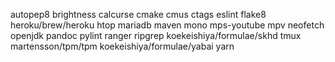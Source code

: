 autopep8
brightness
calcurse
cmake
cmus
ctags
eslint
flake8
heroku/brew/heroku
htop
mariadb
maven
mono
mps-youtube
mpv
neofetch
openjdk
pandoc
pylint
ranger
ripgrep
koekeishiya/formulae/skhd
tmux
martensson/tpm/tpm
koekeishiya/formulae/yabai
yarn
